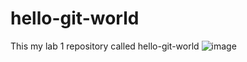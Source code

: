 # hello-git-world
This my lab 1 repository called hello-git-world
![image](https://user-images.githubusercontent.com/94987528/150609320-036d75e2-0907-4e2f-a196-50c60ffc6da0.png)
